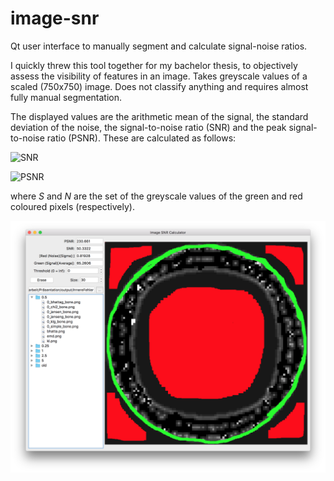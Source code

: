 # image-snr
Qt user interface to manually segment and calculate signal-noise ratios.

I quickly threw this tool together for my bachelor thesis, to objectively assess the visibility of features in an image.
Takes greyscale values of a scaled (750x750) image. Does not classify anything and requires almost fully manual segmentation.

The displayed values are the arithmetic mean of the signal, the standard deviation of the noise, the signal-to-noise ratio (SNR) and the peak signal-to-noise ratio (PSNR). These are calculated as follows:

![SNR](http://latex.codecogs.com/png.latex?\textrm{SNR}%20=%20\frac{\overline{S}-\overline{N}}{s_N})

![PSNR](http://latex.codecogs.com/png.latex?\textrm{PSNR}%20=%20\frac{\textrm{max}(S)-\overline{N}}{s_N})

where _S_ and _N_ are the set of the greyscale values of the green and red coloured pixels (respectively).


![example](images/example.png)
